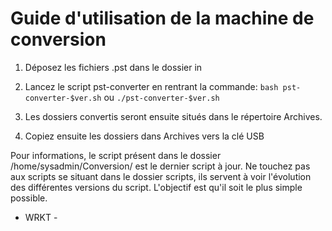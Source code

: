 # Guide d'utilisation de la machine de conversion

1. Déposez les fichiers .pst dans le dossier in

2. Lancez le script pst-converter en rentrant la commande:
`bash pst-converter-$ver.sh` ou `./pst-converter-$ver.sh`

3. Les dossiers convertis seront ensuite situés dans le répertoire Archives.

4. Copiez ensuite les dossiers dans Archives vers la clé USB

Pour informations, le script présent dans le dossier /home/sysadmin/Conversion/ est le dernier script à jour. Ne touchez pas aux scripts se situant dans le dossier scripts, ils servent à voir l'évolution des différentes versions du script. L'objectif est qu'il soit le plus simple possible.

- WRKT -
